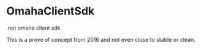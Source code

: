 # OmahaClientSdk
.net omaha client sdk


This is a prove of concept from 2016 and not even close to stable or clean.

